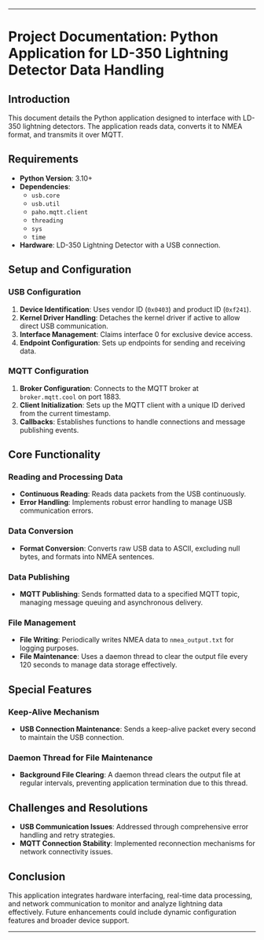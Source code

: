 
---

# Project Documentation: Python Application for LD-350 Lightning Detector Data Handling

## Introduction
This document details the Python application designed to interface with LD-350 lightning detectors. The application reads data, converts it to NMEA format, and transmits it over MQTT.

## Requirements
- **Python Version**: 3.10+
- **Dependencies**:
  - `usb.core`
  - `usb.util`
  - `paho.mqtt.client`
  - `threading`
  - `sys`
  - `time`
- **Hardware**: LD-350 Lightning Detector with a USB connection.

## Setup and Configuration
### USB Configuration
1. **Device Identification**: Uses vendor ID (`0x0403`) and product ID (`0xf241`).
2. **Kernel Driver Handling**: Detaches the kernel driver if active to allow direct USB communication.
3. **Interface Management**: Claims interface 0 for exclusive device access.
4. **Endpoint Configuration**: Sets up endpoints for sending and receiving data.

### MQTT Configuration
1. **Broker Configuration**: Connects to the MQTT broker at `broker.mqtt.cool` on port 1883.
2. **Client Initialization**: Sets up the MQTT client with a unique ID derived from the current timestamp.
3. **Callbacks**: Establishes functions to handle connections and message publishing events.

## Core Functionality
### Reading and Processing Data
- **Continuous Reading**: Reads data packets from the USB continuously.
- **Error Handling**: Implements robust error handling to manage USB communication errors.

### Data Conversion
- **Format Conversion**: Converts raw USB data to ASCII, excluding null bytes, and formats into NMEA sentences.

### Data Publishing
- **MQTT Publishing**: Sends formatted data to a specified MQTT topic, managing message queuing and asynchronous delivery.

### File Management
- **File Writing**: Periodically writes NMEA data to `nmea_output.txt` for logging purposes.
- **File Maintenance**: Uses a daemon thread to clear the output file every 120 seconds to manage data storage effectively.

## Special Features
### Keep-Alive Mechanism
- **USB Connection Maintenance**: Sends a keep-alive packet every second to maintain the USB connection.

### Daemon Thread for File Maintenance
- **Background File Clearing**: A daemon thread clears the output file at regular intervals, preventing application termination due to this thread.

## Challenges and Resolutions
- **USB Communication Issues**: Addressed through comprehensive error handling and retry strategies.
- **MQTT Connection Stability**: Implemented reconnection mechanisms for network connectivity issues.

## Conclusion
This application integrates hardware interfacing, real-time data processing, and network communication to monitor and analyze lightning data effectively. Future enhancements could include dynamic configuration features and broader device support.

---

